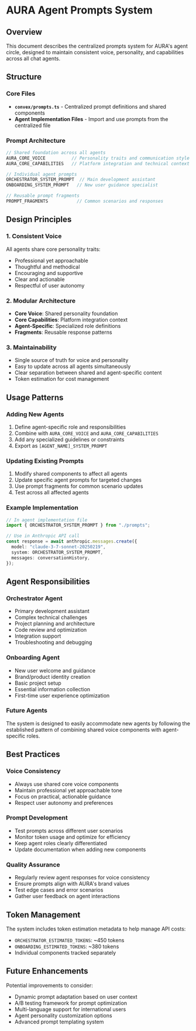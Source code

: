 # AURA Agent Prompts System

## Overview
This document describes the centralized prompts system for AURA's agent circle, designed to maintain consistent voice, personality, and capabilities across all chat agents.

## Structure

### Core Files
- **`convex/prompts.ts`** - Centralized prompt definitions and shared components
- **Agent Implementation Files** - Import and use prompts from the centralized file

### Prompt Architecture

```typescript
// Shared foundation across all agents
AURA_CORE_VOICE          // Personality traits and communication style
AURA_CORE_CAPABILITIES   // Platform integration and technical context

// Individual agent prompts
ORCHESTRATOR_SYSTEM_PROMPT  // Main development assistant
ONBOARDING_SYSTEM_PROMPT   // New user guidance specialist

// Reusable prompt fragments
PROMPT_FRAGMENTS           // Common scenarios and responses
```

## Design Principles

### 1. Consistent Voice
All agents share core personality traits:
- Professional yet approachable
- Thoughtful and methodical
- Encouraging and supportive
- Clear and actionable
- Respectful of user autonomy

### 2. Modular Architecture
- **Core Voice**: Shared personality foundation
- **Core Capabilities**: Platform integration context
- **Agent-Specific**: Specialized role definitions
- **Fragments**: Reusable response patterns

### 3. Maintainability
- Single source of truth for voice and personality
- Easy to update across all agents simultaneously
- Clear separation between shared and agent-specific content
- Token estimation for cost management

## Usage Patterns

### Adding New Agents
1. Define agent-specific role and responsibilities
2. Combine with `AURA_CORE_VOICE` and `AURA_CORE_CAPABILITIES`
3. Add any specialized guidelines or constraints
4. Export as `[AGENT_NAME]_SYSTEM_PROMPT`

### Updating Existing Prompts
1. Modify shared components to affect all agents
2. Update specific agent prompts for targeted changes
3. Use prompt fragments for common scenario updates
4. Test across all affected agents

### Example Implementation
```typescript
// In agent implementation file
import { ORCHESTRATOR_SYSTEM_PROMPT } from "./prompts";

// Use in Anthropic API call
const response = await anthropic.messages.create({
  model: "claude-3-7-sonnet-20250219",
  system: ORCHESTRATOR_SYSTEM_PROMPT,
  messages: conversationHistory,
});
```

## Agent Responsibilities

### Orchestrator Agent
- Primary development assistant
- Complex technical challenges
- Project planning and architecture
- Code review and optimization
- Integration support
- Troubleshooting and debugging

### Onboarding Agent
- New user welcome and guidance
- Brand/product identity creation
- Basic project setup
- Essential information collection
- First-time user experience optimization

### Future Agents
The system is designed to easily accommodate new agents by following the established pattern of combining shared voice components with agent-specific roles.

## Best Practices

### Voice Consistency
- Always use shared core voice components
- Maintain professional yet approachable tone
- Focus on practical, actionable guidance
- Respect user autonomy and preferences

### Prompt Development
- Test prompts across different user scenarios
- Monitor token usage and optimize for efficiency
- Keep agent roles clearly differentiated
- Update documentation when adding new components

### Quality Assurance
- Regularly review agent responses for voice consistency
- Ensure prompts align with AURA's brand values
- Test edge cases and error scenarios
- Gather user feedback on agent interactions

## Token Management

The system includes token estimation metadata to help manage API costs:
- `ORCHESTRATOR_ESTIMATED_TOKENS`: ~450 tokens
- `ONBOARDING_ESTIMATED_TOKENS`: ~380 tokens
- Individual components tracked separately

## Future Enhancements

Potential improvements to consider:
- Dynamic prompt adaptation based on user context
- A/B testing framework for prompt optimization
- Multi-language support for international users
- Agent personality customization options
- Advanced prompt templating system
